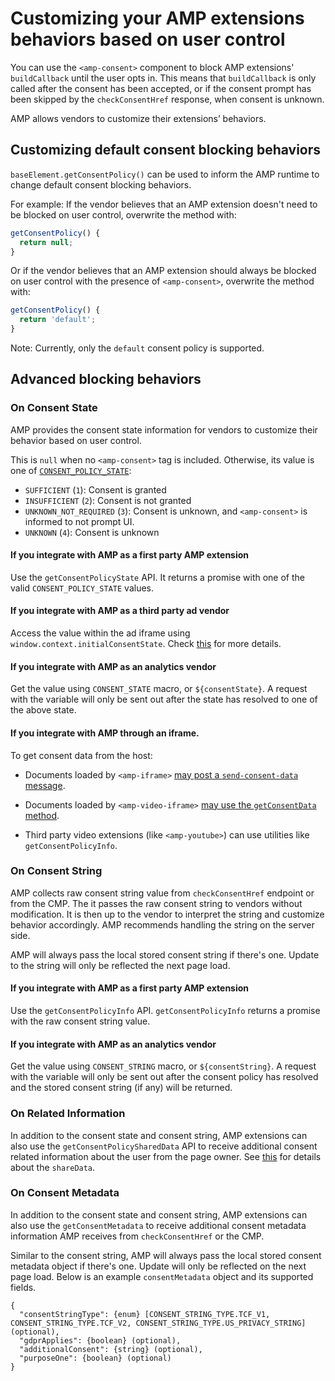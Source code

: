 # Customizing your AMP extensions behaviors based on user control

You can use the `<amp-consent>` component to block AMP extensions' `buildCallback` until the user opts in. This means that `buildCallback` is only called after the consent has been accepted, or if the consent prompt has been skipped by the `checkConsentHref` response, when consent is unknown.

AMP allows vendors to customize their extensions’ behaviors.

## Customizing default consent blocking behaviors

`baseElement.getConsentPolicy()` can be used to inform the AMP runtime to change default consent blocking behaviors.

For example: If the vendor believes that an AMP extension doesn't need to be blocked on user control, overwrite the method with:

```js
getConsentPolicy() {
  return null;
}
```

Or if the vendor believes that an AMP extension should always be blocked on user control with the presence of `<amp-consent>`, overwrite the method with:

```js
getConsentPolicy() {
  return 'default';
}
```

Note: Currently, only the `default` consent policy is supported.

## Advanced blocking behaviors

### On Consent State

AMP provides the consent state information for vendors to customize their behavior based on user control.

This is `null` when no `<amp-consent>` tag is included. Otherwise, its value is one of [`CONSENT_POLICY_STATE`](../../src/consent-state.js):

-   `SUFFICIENT` (`1`): Consent is granted
-   `INSUFFICIENT` (`2`): Consent is not granted
-   `UNKNOWN_NOT_REQUIRED` (`3`): Consent is unknown, and `<amp-consent>` is informed to not prompt UI.
-   `UNKNOWN` (`4`): Consent is unknown

#### If you integrate with AMP as a first party AMP extension

Use the `getConsentPolicyState` API. It returns a promise with one of the valid `CONSENT_POLICY_STATE` values.

#### If you integrate with AMP as a third party ad vendor

Access the value within the ad iframe using `window.context.initialConsentState`. Check [this](https://github.com/ampproject/amphtml/blob/main/ads/README.md#amp-consent-integration) for more details.

#### If you integrate with AMP as an analytics vendor

Get the value using `CONSENT_STATE` macro, or `${consentState}`. A request with the variable will only be sent out after the state has resolved to one of the above state.

#### If you integrate with AMP through an iframe.

To get consent data from the host:

-   Documents loaded by `<amp-iframe>` [may post a `send-consent-data` message](https://amp.dev/documentation/components/amp-iframe/#iframe-&-consent-data).

-   Documents loaded by `<amp-video-iframe>` [may use the `getConsentData` method](<https://amp.dev/documentation/components/amp-video-iframe/#getconsentdata()>).

-   Third party video extensions (like `<amp-youtube>`) can use utilities like `getConsentPolicyInfo`.

### On Consent String

AMP collects raw consent string value from `checkConsentHref` endpoint or from the CMP. The it passes the raw consent string to vendors without modification.
It is then up to the vendor to interpret the string and customize behavior accordingly. AMP recommends handling the string on the server side.

AMP will always pass the local stored consent string if there's one. Update to the string will only be reflected the next page load.

#### If you integrate with AMP as a first party AMP extension

Use the `getConsentPolicyInfo` API. `getConsentPolicyInfo` returns a promise with the raw consent string value.

#### If you integrate with AMP as an analytics vendor

Get the value using `CONSENT_STRING` macro, or `${consentString}`. A request with the variable will only be sent out after the consent policy has resolved and the stored consent string (if any) will be returned.

### On Related Information

In addition to the consent state and consent string, AMP extensions can also use the
`getConsentPolicySharedData` API to receive additional consent related information about
the user from the page owner. See [this](https://github.com/ampproject/amphtml/blob/main/extensions/amp-consent/amp-consent.md#response) for details about the `shareData`.

### On Consent Metadata

In addition to the consent state and consent string, AMP extensions can also use the `getConsentMetadata` to receive additional consent metadata information AMP receives from `checkConsentHref` or the CMP.

Similar to the consent string, AMP will always pass the local stored consent metadata object if there's one. Update will only be reflected on the next page load. Below is an example `consentMetadata` object and its supported fields.

```
{
  "consentStringType": {enum} [CONSENT_STRING_TYPE.TCF_V1, CONSENT_STRING_TYPE.TCF_V2, CONSENT_STRING_TYPE.US_PRIVACY_STRING] (optional),
  "gdprApplies": {boolean} (optional),
  "additionalConsent": {string} (optional),
  "purposeOne": {boolean} (optional)
}
```

